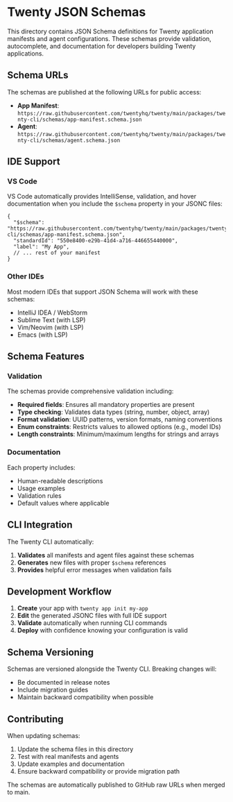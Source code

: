 # Twenty JSON Schemas

This directory contains JSON Schema definitions for Twenty application manifests and agent configurations. These schemas provide validation, autocomplete, and documentation for developers building Twenty applications.

## Schema URLs

The schemas are published at the following URLs for public access:

- **App Manifest**: `https://raw.githubusercontent.com/twentyhq/twenty/main/packages/twenty-cli/schemas/app-manifest.schema.json`
- **Agent**: `https://raw.githubusercontent.com/twentyhq/twenty/main/packages/twenty-cli/schemas/agent.schema.json`

## IDE Support

### VS Code

VS Code automatically provides IntelliSense, validation, and hover documentation when you include the `$schema` property in your JSONC files:

```jsonc
{
  "$schema": "https://raw.githubusercontent.com/twentyhq/twenty/main/packages/twenty-cli/schemas/app-manifest.schema.json",
  "standardId": "550e8400-e29b-41d4-a716-446655440000",
  "label": "My App",
  // ... rest of your manifest
}
```

### Other IDEs

Most modern IDEs that support JSON Schema will work with these schemas:
- IntelliJ IDEA / WebStorm
- Sublime Text (with LSP)
- Vim/Neovim (with LSP)
- Emacs (with LSP)

## Schema Features

### Validation

The schemas provide comprehensive validation including:

- **Required fields**: Ensures all mandatory properties are present
- **Type checking**: Validates data types (string, number, object, array)
- **Format validation**: UUID patterns, version formats, naming conventions
- **Enum constraints**: Restricts values to allowed options (e.g., model IDs)
- **Length constraints**: Minimum/maximum lengths for strings and arrays

### Documentation

Each property includes:
- Human-readable descriptions
- Usage examples
- Validation rules
- Default values where applicable


## CLI Integration

The Twenty CLI automatically:

1. **Validates** all manifests and agent files against these schemas
2. **Generates** new files with proper `$schema` references
3. **Provides** helpful error messages when validation fails

## Development Workflow

1. **Create** your app with `twenty app init my-app`
2. **Edit** the generated JSONC files with full IDE support
3. **Validate** automatically when running CLI commands
4. **Deploy** with confidence knowing your configuration is valid

## Schema Versioning

Schemas are versioned alongside the Twenty CLI. Breaking changes will:
- Be documented in release notes
- Include migration guides
- Maintain backward compatibility when possible

## Contributing

When updating schemas:

1. Update the schema files in this directory
2. Test with real manifests and agents
3. Update examples and documentation
4. Ensure backward compatibility or provide migration path

The schemas are automatically published to GitHub raw URLs when merged to main.
